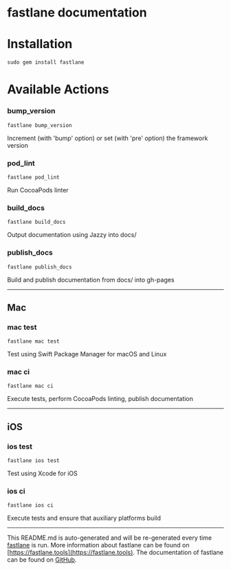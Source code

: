 fastlane documentation
================
# Installation
```
sudo gem install fastlane
```
# Available Actions
### bump_version
```
fastlane bump_version
```
Increment (with 'bump' option) or set (with 'pre' option) the framework version
### pod_lint
```
fastlane pod_lint
```
Run CocoaPods linter
### build_docs
```
fastlane build_docs
```
Output documentation using Jazzy into docs/
### publish_docs
```
fastlane publish_docs
```
Build and publish documentation from docs/ into gh-pages

----

## Mac
### mac test
```
fastlane mac test
```
Test using Swift Package Manager for macOS and Linux
### mac ci
```
fastlane mac ci
```
Execute tests, perform CocoaPods linting, publish documentation

----

## iOS
### ios test
```
fastlane ios test
```
Test using Xcode for iOS
### ios ci
```
fastlane ios ci
```
Execute tests and ensure that auxiliary platforms build

----

This README.md is auto-generated and will be re-generated every time [fastlane](https://fastlane.tools) is run.
More information about fastlane can be found on [https://fastlane.tools](https://fastlane.tools).
The documentation of fastlane can be found on [GitHub](https://github.com/fastlane/fastlane/tree/master/fastlane).
